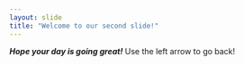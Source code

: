 ```yaml
---
layout: slide
title: "Welcome to our second slide!"
---
```

_**Hope your day is going great!**_
Use the left arrow to go back!
